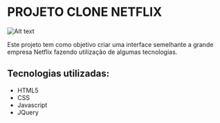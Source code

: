 # PROJETO CLONE NETFLIX
![Alt text](https://github.com/carlinxoldz/projeto-clone-netflix-dio/blob/main/img/imgteste.png "Optional Title")

Este projeto tem como objetivo criar uma interface semelhante a grande empresa Netflix fazendo utilização de algumas tecnologias.

## Tecnologias utilizadas:
- HTML5
- CSS
- Javascript
- JQuery
